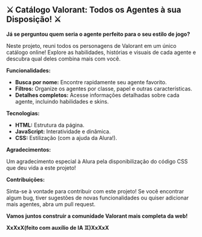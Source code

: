## ⚔️ Catálogo Valorant: Todos os Agentes à sua Disposição! ⚔️

**Já se perguntou quem seria o agente perfeito para o seu estilo de jogo?**

Neste projeto, reuni todos os personagens de Valorant em um único catálogo online! Explore as habilidades, histórias e visuais de cada agente e descubra qual deles combina mais com você.

**Funcionalidades:**

* **Busca por nome:** Encontre rapidamente seu agente favorito.
* **Filtros:** Organize os agentes por classe, papel e outras características.
* **Detalhes completos:** Acesse informações detalhadas sobre cada agente, incluindo habilidades e skins.

**Tecnologias:**

* **HTML:** Estrutura da página.
* **JavaScript:** Interatividade e dinâmica.
* **CSS:** Estilização (com a ajuda da Alura!).

**Agradecimentos:**

Um agradecimento especial à Alura pela disponibilização do código CSS que deu vida a este projeto! 

**Contribuições:**

Sinta-se à vontade para contribuir com este projeto! Se você encontrar algum bug, tiver sugestões de novas funcionalidades ou quiser adicionar mais agentes, abra um pull request.

**Vamos juntos construir a comunidade Valorant mais completa da web!**

**XxXxX(feito com auxílio de IA ♊)XxXxX**

